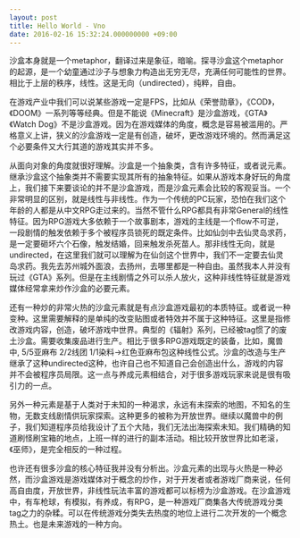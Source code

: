 ```yaml
---
layout: post
title: Hello World - Vno
date: 2016-02-16 15:32:24.000000000 +09:00
---
```


   沙盒本身就是一个metaphor，翻译过来是象征，暗喻。探寻沙盒这个metaphor的起源，是一个幼童通过沙子与想象力构造出无穷无尽，充满任何可能性的世界。相比于上层的秩序，线性。这是无向（undirected），纯粹，自由。
 
   在游戏产业中我们可以说某些游戏一定是FPS，比如从《荣誉勋章》，《COD》，《DOOM》一系列等等经典。但是不能说《Minecraft》是沙盒游戏，《GTA》《Watch Dog》不是沙盒游戏。因为在游戏媒体的角度，概念是容易被滥用的。严格意义上讲，狭义的沙盒游戏一定是有创造，破坏，更改游戏环境的。然而满足这个必要条件又大行其道的游戏其实并不多。
 
   从面向对象的角度就很好理解。沙盒是一个抽象类，含有许多特征，或者说元素。继承沙盒这个抽象类并不需要实现其所有的抽象特征。如果从游戏本身好玩的角度上，我们接下来要谈论的并不是沙盒游戏，而是沙盒元素会比较的客观妥当。一个非常明显的区别，就是线性与非线性。作为一个传统的PC玩家，恐怕在我们这个年龄的人都是从中文RPG走过来的。当然不管什么RPG都具有非常General的线性特征。因为RPG游戏大多依赖于一个故事剧本，游戏的主线是一个flow不可逆，一段剧情的触发依赖于多个被程序员锁死的既定条件。比如仙剑中去仙灵岛求药，是一定要砸坏六个石像，触发结婚，回来触发杀死苗人。那非线性无向，就是undirected，在这里我们就可以理解为在仙剑这个世界中，我们不一定要去仙灵岛求药。我先去苏州城外面浪，去扬州，去哪里都是一种自由。虽然我本人并没有玩过《GTA》系列。但是在主线剧情之外可以杀人放火，这种非线性特征就是游戏媒体经常拿来炒作沙盒的必要元素。
 
   还有一种炒的非常火热的沙盒元素就是有点沙盒游戏最初的本质特征。或者说一种变种。这里需要解释的是单纯的改变贴图或者特效并不属于这种特征。这里是指修改游戏内容，创造，破坏游戏中世界。典型的《辐射》系列，已经被tag惯了的废土沙盒。需要收集废品进行生产。相比于很多RPG游戏既定的装备，比如，魔兽中, 5/5亚麻布 2/2线团 1/1染料->红色亚麻布包这种线性公式。沙盒的改造与生产继承了这种undirected这种，也许自己也不知道自己会创造出什么，游戏的内容并不会被程序员局限。这一点与养成元素相结合，对于很多游戏玩家来说是很有吸引力的一点。
 
   另外一种元素是基于人类对于未知的一种渴求，永远有未探索的地图，不知名的生物，无数支线剧情供玩家探索。这种更多的被称为开放世界。继续以魔兽中的例子，我们知道程序员给我设计了五个大陆，我们无法出海探索未知。我们精确的知道刷怪刷宝箱的地点，上班一样的进行的副本活动。相比较开放世界比如老滚，《巫师》，是完全相反的一种过程。
 
   也许还有很多沙盒的核心特征我并没有分析出。沙盒元素的出现与火热是一种必然，而沙盒游戏是游戏媒体对于概念的炒作，对于开发者或者游戏厂商来说，任何高自由度，开放世界，非线性玩法丰富的游戏都可以标榜为沙盒游戏。在沙盒游戏中，有车枪球，有模拟，有养成，有RPG，是一种游戏厂商集各大传统游戏分类tag之力的杂糅。可以在传统游戏分类失去热度的地位上进行二次开发的一个概念热土。也是未来游戏的一种方向。</p>
 


